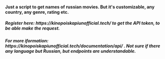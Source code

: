 <h4>Just a script to get names of russian movies. But it's customizable, any country, any genre, rating etc.</h4>
<h5>Register here: https://kinopoiskapiunofficial.tech/ to get the API token, to be able make the request.</h5>
<h5>For more iformation: https://kinopoiskapiunofficial.tech/documentation/api/ . Not sure if there any language but Russian, but endpoints are understandable.</h5>
